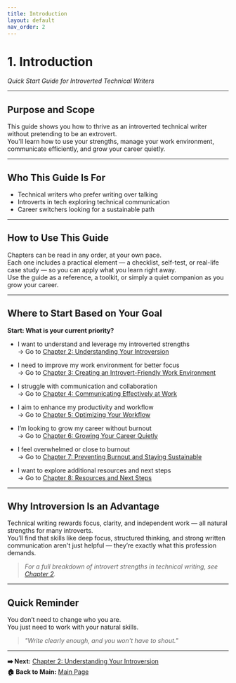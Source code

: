 ```yaml
---
title: Introduction
layout: default
nav_order: 2
---
```


# 1. Introduction  
_Quick Start Guide for Introverted Technical Writers_

---

## Purpose and Scope

This guide shows you how to thrive as an introverted technical writer without pretending to be an extrovert.  
You'll learn how to use your strengths, manage your work environment, communicate efficiently, and grow your career quietly.

---

## Who This Guide Is For

- Technical writers who prefer writing over talking  
- Introverts in tech exploring technical communication  
- Career switchers looking for a sustainable path

---

## How to Use This Guide

Chapters can be read in any order, at your own pace.  
Each one includes a practical element — a checklist, self-test, or real-life case study — so you can apply what you learn right away.  
Use the guide as a reference, a toolkit, or simply a quiet companion as you grow your career.

---

## Where to Start Based on Your Goal

**Start: What is your current priority?**

- I want to understand and leverage my introverted strengths  
  → Go to [Chapter 2: Understanding Your Introversion](chapter-2-understanding-introversion)

- I need to improve my work environment for better focus  
  → Go to [Chapter 3: Creating an Introvert-Friendly Work Environment](chapter-3-work-environment)

- I struggle with communication and collaboration  
  → Go to [Chapter 4: Communicating Effectively at Work](chapter-4-communication)

- I aim to enhance my productivity and workflow  
  → Go to [Chapter 5: Optimizing Your Workflow](chapter-5-workflow)

- I’m looking to grow my career without burnout  
  → Go to [Chapter 6: Growing Your Career Quietly](chapter-6-career-growth)

- I feel overwhelmed or close to burnout  
  → Go to [Chapter 7: Preventing Burnout and Staying Sustainable](chapter-7-burnout)

- I want to explore additional resources and next steps  
  → Go to [Chapter 8: Resources and Next Steps](chapter-8-resources)

---

## Why Introversion Is an Advantage

Technical writing rewards focus, clarity, and independent work — all natural strengths for many introverts.  
You’ll find that skills like deep focus, structured thinking, and strong written communication aren't just helpful — they’re exactly what this profession demands.

> _For a full breakdown of introvert strengths in technical writing, see [Chapter 2](chapter-2-understanding-introversion)._

---

## Quick Reminder

You don’t need to change who you are.  
You just need to work with your natural skills.

> _"Write clearly enough, and you won't have to shout."_
___

**➡️ Next:** [Chapter 2: Understanding Your Introversion](chapter-2-understanding-introversion)  
**🏠 Back to Main:** [Main Page](../index)